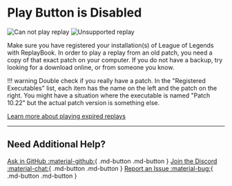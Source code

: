 # Play Button is Disabled

![Can not play replay](../images/troubleshooting/5_can_not_play_replay.png)
![Unsupported replay](../images/troubleshooting/7_unsupported_replay.png)

Make sure you have registered your installation(s) of League of Legends with ReplayBook. In order to play a replay from an old patch, you need a copy of that exact patch on your computer. If you do not have a backup, try looking for a download online, or from someone you know.

!!! warning
    Double check if you really have a patch. In the "Registered Executables" list, each item has the name on the left and the patch on the right. You might have a situation where the executable is named "Patch 10.22" but the actual patch version is something else.

[Learn more about playing expired replays](../getting_started/playing-expired-replays.md)

---

## Need Additional Help?

[Ask in GitHub :material-github:](https://github.com/fraxiinus/ReplayBook/discussions){ .md-button .md-button }
[Join the Discord :material-chat:](https://discord.gg/c33Rc5J){ .md-button .md-button }
[Report an Issue :material-bug:](https://github.com/fraxiinus/ReplayBook/issues/new/choose){ .md-button .md-button }
